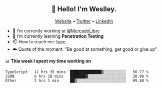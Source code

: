 <h2 align="center">👋 Hello! I'm Weslley.</h2>
<p align="center">
  <a href="http://weslleyneri.com.br">Website</a> •
  <a href="https://twitter.com/Weslley_Neri">Twitter</a> •
  <a href="https://www.linkedin.com/in/weslley-neri-3658908b">LinkedIn</a>
</p>


- 🔭 I’m currently working at [@MercadoLibre](https://github.com/mercadolibre)
- 🌱 I’m currently learning **Penetration Testing**
- 📫 How to reach me: [here](mailto:weslley39@gmail.com)
- ☁️ Quote of the moment: "Be good at something, get good or give up"

📊 **This week I spent my time working on**
<!--START_SECTION:waka-->

```text
TypeScript   11 hrs 35 mins  ██████████████▒░░░░░░░░░░   56.77 %
JSON         6 hrs 18 mins   ███████▓░░░░░░░░░░░░░░░░░   30.86 %
Other        2 hrs 1 min     ██▒░░░░░░░░░░░░░░░░░░░░░░   09.88 %
```

<!--END_SECTION:waka-->

<!-- Inspired by https://github.com/gruselhaus/gruselhaus -->